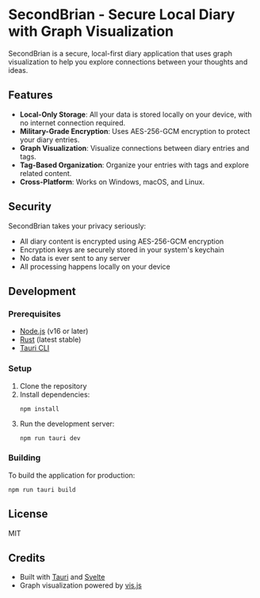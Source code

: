 # SecondBrian - Secure Local Diary with Graph Visualization

SecondBrian is a secure, local-first diary application that uses graph visualization to help you explore connections between your thoughts and ideas.

## Features

- **Local-Only Storage**: All your data is stored locally on your device, with no internet connection required.
- **Military-Grade Encryption**: Uses AES-256-GCM encryption to protect your diary entries.
- **Graph Visualization**: Visualize connections between diary entries and tags.
- **Tag-Based Organization**: Organize your entries with tags and explore related content.
- **Cross-Platform**: Works on Windows, macOS, and Linux.

## Security

SecondBrian takes your privacy seriously:

- All diary content is encrypted using AES-256-GCM encryption
- Encryption keys are securely stored in your system's keychain
- No data is ever sent to any server
- All processing happens locally on your device

## Development

### Prerequisites

- [Node.js](https://nodejs.org/) (v16 or later)
- [Rust](https://www.rust-lang.org/) (latest stable)
- [Tauri CLI](https://tauri.app/v1/guides/getting-started/prerequisites)

### Setup

1. Clone the repository
2. Install dependencies:
   ```
   npm install
   ```
3. Run the development server:
   ```
   npm run tauri dev
   ```

### Building

To build the application for production:

```
npm run tauri build
```

## License

MIT

## Credits

- Built with [Tauri](https://tauri.app/) and [Svelte](https://svelte.dev/)
- Graph visualization powered by [vis.js](https://visjs.org/)
